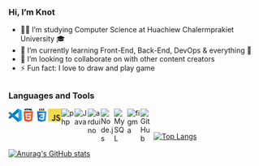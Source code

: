 ### Hi, I’m Knot 

- 👨‍🎓 I’m studying Computer Science at Huachiew Chalermprakiet University 🎓
- 🌱 I’m currently learning Front-End, Back-End, DevOps & everything 🤣
- 👯 I’m looking to collaborate on with other content creators
- ⚡ Fun fact: I love to draw and play game

##

### Languages and Tools

<img align="left" alt="Visual Studio Code" width="26px" src="https://raw.githubusercontent.com/github/explore/80688e429a7d4ef2fca1e82350fe8e3517d3494d/topics/visual-studio-code/visual-studio-code.png" />
<img align="left" alt="HTML5" width="26px" src="https://raw.githubusercontent.com/github/explore/80688e429a7d4ef2fca1e82350fe8e3517d3494d/topics/html/html.png" />
<img align="left" alt="CSS3" width="26px" src="https://raw.githubusercontent.com/github/explore/80688e429a7d4ef2fca1e82350fe8e3517d3494d/topics/css/css.png" />
<img align="left" alt="JavaScript" width="26px" src="https://raw.githubusercontent.com/github/explore/80688e429a7d4ef2fca1e82350fe8e3517d3494d/topics/javascript/javascript.png" />
<img align="left" alt="php" width="26px" src="https://cdn.jsdelivr.net/gh/devicons/devicon/icons/php/php-plain.svg" />
<img align="left" alt="Java" width="26px" src="https://cdn.jsdelivr.net/gh/devicons/devicon/icons/java/java-original-wordmark.svg" />
<img align="left" alt="arduino" width="26px" src="https://cdn.jsdelivr.net/gh/devicons/devicon/icons/arduino/arduino-original-wordmark.svg" />
<img align="left" alt="Node.js" width="26px" src="https://cdn.jsdelivr.net/gh/devicons/devicon/icons/nodejs/nodejs-plain-wordmark.svg" />
<img align="left" alt="MySQL" width="26px" src="https://cdn.jsdelivr.net/gh/devicons/devicon/icons/mysql/mysql-original-wordmark.svg" />
<img align="left" alt="figma" width="26px" src="https://cdn.jsdelivr.net/gh/devicons/devicon/icons/figma/figma-original.svg" />
<img align="left" alt="GitHub" width="26px" src="https://cdn.jsdelivr.net/gh/devicons/devicon/icons/github/github-original-wordmark.svg" />

<br />

##
[![Top Langs](https://github-readme-stats.vercel.app/api/top-langs/?username=Notties&layout=compact)](https://github.com/anuraghazra/github-readme-stats)
<br/><br/>
[![Anurag's GitHub stats](https://github-readme-stats.vercel.app/api?username=Notties&show_icons=true)](https://github.com/anuraghazra/github-readme-stats)
##
